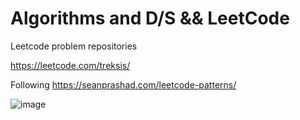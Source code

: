 # Algorithms and D/S && LeetCode

Leetcode problem repositories

https://leetcode.com/treksis/

Following https://seanprashad.com/leetcode-patterns/

![image](https://drive.google.com/uc?export=view&id=1QgLy91CF0X-8SC7mMz8C2XhOTpSc5LC4)
